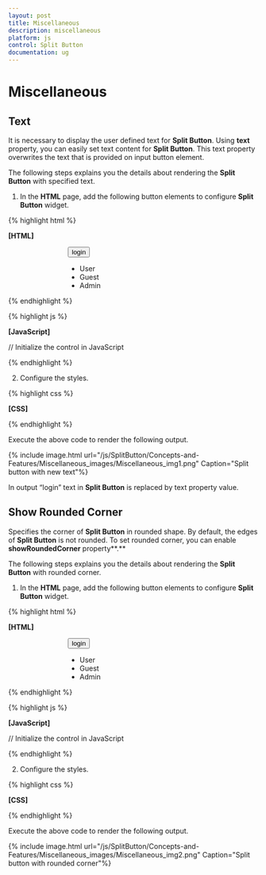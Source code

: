 ```yaml
---
layout: post
title: Miscellaneous
description: miscellaneous
platform: js
control: Split Button
documentation: ug
---
```


# Miscellaneous

## Text

It is necessary to display the user defined text for **Split Button**. Using **text** property, you can easily set text content for **Split Button**. This text property overwrites the text that is provided on input button element.

The following steps explains you the details about rendering the **Split Button** with specified text.

1. In the **HTML** page, add the following button elements to configure **Split Button** widget.


{% highlight html %}

**[HTML]**

   <div class="spltspan">
        <button id="spltbutton_text">login</button>
        <ul id="Ul11">
            <li><span>User</span></li>
            <li><span>Guest</span></li>
            <li><span>Admin</span></li>
        </ul>
</div>

{% endhighlight %}

{% highlight js %}

**[JavaScript]**

// Initialize the control in JavaScript
    <script type="text/javascript">
        $(function () {
            $("#spltbutton_text").ejSplitButton({
                //used to set the text content for split button
                text: "signin",
                size: "small",                                
                targetID: "Ul11"            
            });
        });
    </script>

{% endhighlight %}


2. Configure the styles.

{% highlight css %}

**[CSS]**
    <style>
        .spltspan {
            margin-left: 120px;
        }
    </style>


{% endhighlight %}


Execute the above code to render the following output.

{% include image.html url="/js/SplitButton/Concepts-and-Features/Miscellaneous_images/Miscellaneous_img1.png" Caption="Split button with new text"%}

In output “login” text in **Split Button** is replaced by text property value.

## Show Rounded Corner

Specifies the corner of **Split Button** in rounded shape. By default, the edges of **Split Button** is not rounded. To set rounded corner, you can enable **showRoundedCorner** property**.**

The following steps explains you the details about rendering the **Split Button** with rounded corner.

1. In the **HTML** page, add the following button elements to configure **Split Button** widget.

{% highlight html %}

**[HTML]**
<div class="spltspan">
        <button id="spltbutton_roundedCorner">login</button>
        <ul id="Ul11">
            <li><span>User</span></li>
            <li><span>Guest</span></li>
            <li><span>Admin</span></li>
        </ul>
</div>


{% endhighlight %}

{% highlight js %}

**[JavaScript]**

// Initialize the control in JavaScript
    <script type="text/javascript">
        $(function () {
            $("#spltbutton_roundedCorner").ejSplitButton({               
                size: "small",    
                //Enable or disable the rounded corner for split button            
                showRoundedCorner: true,
                targetID: "Ul11"            
            });
        });
    </script>


{% endhighlight %}


2. Configure the styles.

{% highlight css %}

**[CSS]**
    <style>
        .spltspan {
            margin-left: 120px;
        }
    </style>


{% endhighlight %}



Execute the above code to render the following output.

{% include image.html url="/js/SplitButton/Concepts-and-Features/Miscellaneous_images/Miscellaneous_img2.png" Caption="Split button with rounded corner"%}

